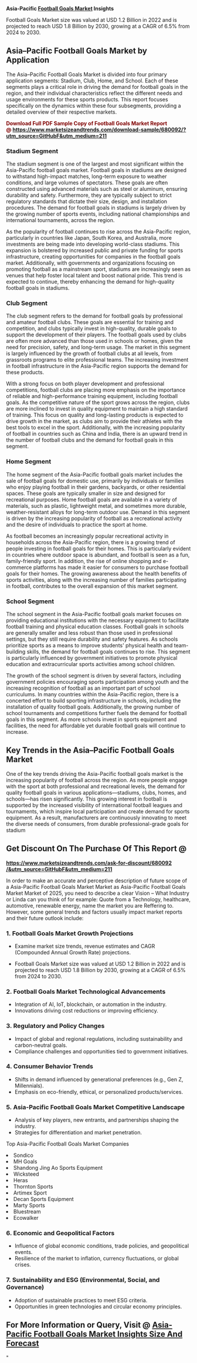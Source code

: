 <p><strong>Asia-Pacific&nbsp;<a href=""https://www.marketsizeandtrends.com/download-sample/680092/&amp;utm_source=GitHubF&amp;utm_medium=211"">Football Goals Market</a> Insights</strong></p><p>Football Goals Market size was valued at USD 1.2 Billion in 2022 and is projected to reach USD 1.8 Billion by 2030, growing at a CAGR of 6.5% from 2024 to 2030.</p><p><h2>Asia–Pacific Football Goals Market by Application</h2><p>The Asia–Pacific Football Goals Market is divided into four primary application segments: Stadium, Club, Home, and School. Each of these segments plays a critical role in driving the demand for football goals in the region, and their individual characteristics reflect the different needs and usage environments for these sports products. This report focuses specifically on the dynamics within these four subsegments, providing a detailed overview of their respective markets. <strong><p><strong><span style="color: #800000;">Download Full PDF Sample Copy of Football Goals Market Report @</span>&nbsp;</strong><a href="https://www.marketsizeandtrends.com/download-sample/680092/?utm_source=GitHubF&amp;utm_medium=211" target="_blank">https://www.marketsizeandtrends.com/download-sample/680092/?utm_source=GitHubF&amp;utm_medium=211</a></p></strong></p><h3>Stadium Segment</h3><p>The stadium segment is one of the largest and most significant within the Asia-Pacific football goals market. Football goals in stadiums are designed to withstand high-impact matches, long-term exposure to weather conditions, and large volumes of spectators. These goals are often constructed using advanced materials such as steel or aluminum, ensuring durability and safety. Furthermore, they are typically subject to strict regulatory standards that dictate their size, design, and installation procedures. The demand for football goals in stadiums is largely driven by the growing number of sports events, including national championships and international tournaments, across the region.</p><p>As the popularity of football continues to rise across the Asia-Pacific region, particularly in countries like Japan, South Korea, and Australia, more investments are being made into developing world-class stadiums. This expansion is bolstered by increased public and private funding for sports infrastructure, creating opportunities for companies in the football goals market. Additionally, with governments and organizations focusing on promoting football as a mainstream sport, stadiums are increasingly seen as venues that help foster local talent and boost national pride. This trend is expected to continue, thereby enhancing the demand for high-quality football goals in stadiums.</p><h3>Club Segment</h3><p>The club segment refers to the demand for football goals by professional and amateur football clubs. These goals are essential for training and competition, and clubs typically invest in high-quality, durable goals to support the development of their players. The football goals used by clubs are often more advanced than those used in schools or homes, given the need for precision, safety, and long-term usage. The market in this segment is largely influenced by the growth of football clubs at all levels, from grassroots programs to elite professional teams. The increasing investment in football infrastructure in the Asia-Pacific region supports the demand for these products.</p><p>With a strong focus on both player development and professional competitions, football clubs are placing more emphasis on the importance of reliable and high-performance training equipment, including football goals. As the competitive nature of the sport grows across the region, clubs are more inclined to invest in quality equipment to maintain a high standard of training. This focus on quality and long-lasting products is expected to drive growth in the market, as clubs aim to provide their athletes with the best tools to excel in the sport. Additionally, with the increasing popularity of football in countries such as China and India, there is an upward trend in the number of football clubs and the demand for football goals in this segment.</p><h3>Home Segment</h3><p>The home segment of the Asia-Pacific football goals market includes the sale of football goals for domestic use, primarily by individuals or families who enjoy playing football in their gardens, backyards, or other residential spaces. These goals are typically smaller in size and designed for recreational purposes. Home football goals are available in a variety of materials, such as plastic, lightweight metal, and sometimes more durable, weather-resistant alloys for long-term outdoor use. Demand in this segment is driven by the increasing popularity of football as a recreational activity and the desire of individuals to practice the sport at home.</p><p>As football becomes an increasingly popular recreational activity in households across the Asia-Pacific region, there is a growing trend of people investing in football goals for their homes. This is particularly evident in countries where outdoor space is abundant, and football is seen as a fun, family-friendly sport. In addition, the rise of online shopping and e-commerce platforms has made it easier for consumers to purchase football goals for their homes. The growing awareness about the health benefits of sports activities, along with the increasing number of families participating in football, contributes to the overall expansion of this market segment.</p><h3>School Segment</h3><p>The school segment in the Asia-Pacific football goals market focuses on providing educational institutions with the necessary equipment to facilitate football training and physical education classes. Football goals in schools are generally smaller and less robust than those used in professional settings, but they still require durability and safety features. As schools prioritize sports as a means to improve students' physical health and team-building skills, the demand for football goals continues to rise. This segment is particularly influenced by government initiatives to promote physical education and extracurricular sports activities among school children.</p><p>The growth of the school segment is driven by several factors, including government policies encouraging sports participation among youth and the increasing recognition of football as an important part of school curriculums. In many countries within the Asia-Pacific region, there is a concerted effort to build sporting infrastructure in schools, including the installation of quality football goals. Additionally, the growing number of school tournaments and competitions further fuels the demand for football goals in this segment. As more schools invest in sports equipment and facilities, the need for affordable yet durable football goals will continue to increase.</p><h2>Key Trends in the Asia–Pacific Football Goals Market</h2><p>One of the key trends driving the Asia-Pacific football goals market is the increasing popularity of football across the region. As more people engage with the sport at both professional and recreational levels, the demand for quality football goals in various applications—stadiums, clubs, homes, and schools—has risen significantly. This growing interest in football is supported by the increased visibility of international football leagues and tournaments, which inspire local participation and create demand for sports equipment. As a result, manufacturers are continuously innovating to meet the diverse needs of consumers, from durable professional-grade goals for stadium</p><h2><strong>Get Discount On The Purchase Of This Report @&nbsp;</strong></h2><p><strong><a href=""https://www.marketsizeandtrends.com/ask-for-discount/680092/&amp;utm_source=GitHubF&amp;utm_medium=211"" target=""_blank"">https://www.marketsizeandtrends.com/ask-for-discount/680092<br />/&amp;utm_source=GitHubF&amp;utm_medium=211</a></strong></p><p>In order to make an accurate and perceptive description of future scope of a Asia-Pacific&nbsp;Football Goals Market Market as Asia-Pacific&nbsp;Football Goals Market Market of 2025, you need to describe a clear Vision &ndash; What Industry or Linda can you think of for example: Quote from a Technology, healthcare, automotive, renewable energy, name the market you are Reffering to. However, some general trends and factors usually impact market reports and their future outlook include:</p><h3>1.&nbsp;<strong>Football Goals Market Growth Projections</strong></h3><ul><li>Examine market size trends, revenue estimates and CAGR (Compounded Annual Growth Rate) projections.</li><li><p>Football Goals Market size was valued at USD 1.2 Billion in 2022 and is projected to reach USD 1.8 Billion by 2030, growing at a CAGR of 6.5% from 2024 to 2030.</p></li></ul><h3>2.&nbsp;<strong>Football Goals Market Technological Advancements</strong></h3><ul><li>Integration of AI, IoT, blockchain, or automation in the industry.</li><li>Innovations driving cost reductions or improving efficiency.</li></ul><h3>3.&nbsp;<strong>Regulatory and Policy Changes</strong></h3><ul><li>Impact of global and regional regulations, including sustainability and carbon-neutral goals.</li><li>Compliance challenges and opportunities tied to government initiatives.</li></ul><h3>4.&nbsp;<strong>Consumer Behavior Trends</strong></h3><ul><li>Shifts in demand influenced by generational preferences (e.g., Gen Z, Millennials).</li><li>Emphasis on eco-friendly, ethical, or personalized products/services.</li></ul><h3>5.&nbsp;<strong>Asia-Pacific Football Goals Market Competitive Landscape</strong></h3><ul><li>Analysis of key players, new entrants, and partnerships shaping the industry.</li><li>Strategies for differentiation and market penetration.</li></ul><p data-pm-slice=""1 1 []"">Top Asia-Pacific Football Goals Market Companies</p><div data-test-id=""""><p><li>Sondico</li><li> MH Goals</li><li> Shandong Jing Ao Sports Equipment</li><li> Wicksteed</li><li> Heras</li><li> Thornton Sports</li><li> Artimex Sport</li><li> Decan Sports Equipment</li><li> Marty Sports</li><li> Bluestream</li><li> Ecowalker</li></p></div><h3>6.&nbsp;<strong>Economic and Geopolitical Factors</strong></h3><ul><li>Influence of global economic conditions, trade policies, and geopolitical events.</li><li>Resilience of the market to inflation, currency fluctuations, or global crises.</li></ul><h3>7.&nbsp;<strong>Sustainability and ESG (Environmental, Social, and Governance)</strong></h3><ul><li>Adoption of sustainable practices to meet ESG criteria.</li><li>Opportunities in green technologies and circular economy principles.</li></ul><h2><strong>For More Information or Query, Visit @&nbsp;</strong><a href=""https://www.verifiedmarketreports.com/product/football-goals-market/"" target=""_blank"">Asia-Pacific Football Goals Market Insights Size And Forecast</a></h2>"
